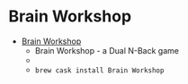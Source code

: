 # Brain Workshop
- [Brain Workshop](https://brainworkshop.sourceforge.io/)
  -  Brain Workshop - a Dual N-Back game
  - 
  - `brew cask install Brain Workshop`
